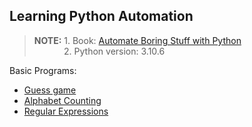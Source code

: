 ## Learning Python Automation
> **NOTE:** 1. Book: [Automate Boring Stuff with Python](https://automatetheboringstuff.com/)\
&nbsp;&nbsp;&nbsp;&nbsp;&nbsp;&nbsp;&nbsp;&nbsp;&nbsp;&nbsp;&nbsp;&nbsp;2. Python version: 3.10.6

Basic Programs: 
  - [Guess game](3_Error_&_Program/guess.py)
  - [Alphabet Counting](5_Dictionaries/letterCounting.py)
  - [Regular Expressions](7_Regex)
